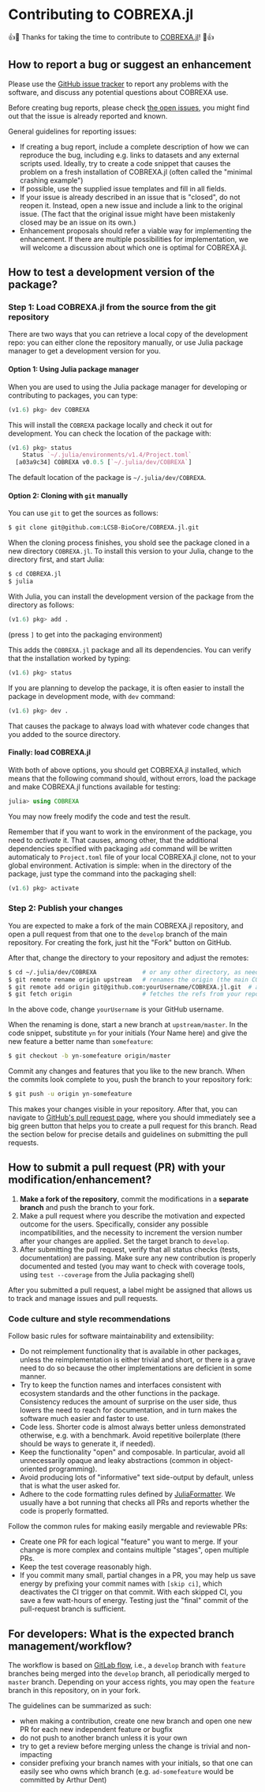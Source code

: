 # Contributing to COBREXA.jl

:+1::tada: Thanks for taking the time to contribute to
[COBREXA.jl](https://github.com/LCSB-BioCore/COBREXA.jl)! :tada::+1:

## How to report a bug or suggest an enhancement

Please use the [GitHub issue
tracker](https://github.com/LCSB-BioCore/COBREXA.jl/issues) to report any
problems with the software, and discuss any potential questions about COBREXA
use.

Before creating bug reports, please check [the open
issues](https://github.com/LCSB-BioCore/COBREXA.jl/issues), you might find
out that the issue is already reported and known.

General guidelines for reporting issues:

- If creating a bug report, include a complete description of how we can
  reproduce the bug, including e.g. links to datasets and any external scripts
  used. Ideally, try to create a code snippet that causes the problem on a
  fresh installation of COBREXA.jl (often called the "minimal crashing
  example")
- If possible, use the supplied issue templates and fill in all fields.
- If your issue is already described in an issue that is "closed", do not
  reopen it. Instead, open a new issue and include a link to the original
  issue. (The fact that the original issue might have been mistakenly closed
  may be an issue on its own.)
- Enhancement proposals should refer a viable way for implementing the
  enhancement. If there are multiple possibilities for implementation, we will
  welcome a discussion about which one is optimal for COBREXA.jl.

## How to test a development version of the package?

### Step 1: Load COBREXA.jl from the source from the git repository

There are two ways that you can retrieve a local copy of the development repo:
you can either clone the repository manually, or use Julia package manager to
get a development version for you.

#### Option 1: Using Julia package manager

When you are used to using the Julia package manager for developing or
contributing to packages, you can type:

```julia
(v1.6) pkg> dev COBREXA
```

This will install the `COBREXA` package locally and check it out for
development. You can check the location of the package with:

```julia
(v1.6) pkg> status
    Status `~/.julia/environments/v1.4/Project.toml`
  [a03a9c34] COBREXA v0.0.5 [`~/.julia/dev/COBREXA`]
```

The default location of the package is `~/.julia/dev/COBREXA`.

#### Option 2: Cloning with `git` manually

You can use `git` to get the sources as follows:

```bash
$ git clone git@github.com:LCSB-BioCore/COBREXA.jl.git
```

When the cloning process finishes, you shold see the package cloned in a new
directory `COBREXA.jl`. To install this version to your Julia, change to the
directory first, and start Julia:

```bash
$ cd COBREXA.jl
$ julia
```

With Julia, you can install the development version of the package from the
directory as follows:

```julia
(v1.6) pkg> add .
```

(press `]` to get into the packaging environment)

This adds the `COBREXA.jl` package and all its dependencies. You can verify
that the installation worked by typing:

```julia
(v1.6) pkg> status
```

If you are planning to develop the package, it is often easier to install the
package in development mode, with `dev` command:

```julia
(v1.6) pkg> dev .
```

That causes the package to always load with whatever code changes that you
added to the source directory.

#### Finally: load COBREXA.jl

With both of above options, you should get COBREXA.jl installed, which means
that the following command should, without errors, load the package and make
COBREXA.jl functions available for testing:

```julia
julia> using COBREXA
```

You may now freely modify the code and test the result.

Remember that if you want to work in the environment of the package, you need
to *activate* it. That causes, among other, that the additional dependencies
specified with packaging `add` command will be written automaticaly to
`Project.toml` file of your local COBREXA.jl clone, not to your global
environment. Activation is simple: when in the directory of the package, just
type the command into the packaging shell:

```julia
(v1.6) pkg> activate
```

### Step 2: Publish your changes

You are expected to make a fork of the main COBREXA.jl repository, and open a
pull request from that one to the `develop` branch of the main repository.
For creating the fork, just hit the "Fork" button on GitHub.

After that, change the directory to your repository and adjust the remotes:

```bash
$ cd ~/.julia/dev/COBREXA             # or any other directory, as needed
$ git remote rename origin upstream   # renames the origin (the main COBREXA.jl repo) to upstream
$ git remote add origin git@github.com:yourUsername/COBREXA.jl.git  # adds the link to your clone as new origin
$ git fetch origin                    # fetches the refs from your repo
```

In the above code, change `yourUsername` is your GitHub username.

When the renaming is done, start a new branch at `upstream/master`. In the code
snippet, substitute `yn` for your initials (Your Name here) and give the new
feature a better name than `somefeature`:
```bash
$ git checkout -b yn-somefeature origin/master
```

Commit any changes and features that you like to the new branch. When the
commits look complete to you, push the branch to your repository fork:

```bash
$ git push -u origin yn-somefeature
```

This makes your changes visible in your repository. After that, you can
navigate to [GitHub's pull request
page](https://github.com/LCSB-BioCore/COBREXA.jl/pulls), where you should
immediately see a big green button that helps you to create a pull request for
this branch. Read the section below for precise details and guidelines on
submitting the pull requests.

## How to submit a pull request (PR) with your modification/enhancement?

1. **Make a fork of the repository**, commit the modifications in a **separate
   branch** and push the branch to your fork.
2. Make a pull request where you describe the motivation and expected outcome
   for the users. Specifically, consider any possible incompatibilities, and the
   necessity to increment the version number after your changes are applied.
   Set the target branch to `develop`.
3. After submitting the pull request, verify that all status checks (tests,
   documentation) are passing. Make sure any new contribution is properly
   documented and tested (you may want to check with coverage tools, using
   `test --coverage` from the Julia packaging shell)

After you submitted a pull request, a label might be assigned that allows us
to track and manage issues and pull requests.

### Code culture and style recommendations

Follow basic rules for software maintainability and extensibility:
- Do not reimplement functionality that is available in other packages, unless
  the reimplementation is either trivial and short, or there is a grave need to
  do so because the other implementations are deficient in some manner.
- Try to keep the function names and interfaces consistent with ecosystem
  standards and the other functions in the package. Consistency reduces the
  amount of surprise on the user side, thus lowers the need to reach for
  documentation, and in turn makes the software much easier and faster to use.
- Code less. Shorter code is almost always better unless demonstrated
  otherwise, e.g. with a benchmark. Avoid repetitive boilerplate (there should
  be ways to generate it, if needed).
- Keep the functionality "open" and composable. In particular, avoid all
  unnecessarily opaque and leaky abstractions (common in object-oriented
  programming).
- Avoid producing lots of "informative" text side-output by default, unless
  that is what the user asked for.
- Adhere to the code formatting rules defined by
  [JuliaFormatter](https://github.com/domluna/JuliaFormatter.jl). We usually
  have a bot running that checks all PRs and reports whether the code is
  properly formatted.

Follow the common rules for making easily mergable and reviewable PRs:
- Create one PR for each logical "feature" you want to merge. If your change is
  more complex and contains multiple "stages", open multiple PRs.
- Keep the test coverage reasonably high.
- If you commit many small, partial changes in a PR, you may help us save
  energy by prefixing your commit names with `[skip ci]`, which deactivates the
  CI trigger on that commit. With each skipped CI, you save a few watt-hours of
  energy. Testing just the "final" commit of the pull-request branch is
  sufficient.

## For developers: What is the expected branch management/workflow?

The workflow is based on [GitLab
flow](https://docs.gitlab.com/ee/topics/gitlab_flow.html), i.e., a `develop`
branch with `feature` branches being merged into the `develop` branch, all
periodically merged to `master` branch. Depending on your access rights, you
may open the `feature` branch in this repository, on in your fork.

The guidelines can be summarized as such:

- when making a contribution, create one new branch and open one new PR for
  each new independent feature or bugfix
- do not push to another branch unless it is your own
- try to get a review before merging unless the change is trivial and
  non-impacting
- consider prefixing your branch names with your initials, so that one can
  easily see who owns which branch (e.g. `ad-somefeature` would be committed by
  Arthur Dent)
